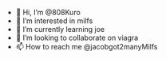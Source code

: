 - 👋 Hi, I’m @808Kuro
- 👀 I’m interested in milfs
- 🌱 I’m currently learning joe
- 💞️ I’m looking to collaborate on viagra
- 📫 How to reach me @jacobgot2manyMilfs

<!---
808Kuro/808Kuro is a ✨ special ✨ repository because its `README.md` (this file) appears on your GitHub profile.
You can click the Preview link to take a look at your changes.
--->

